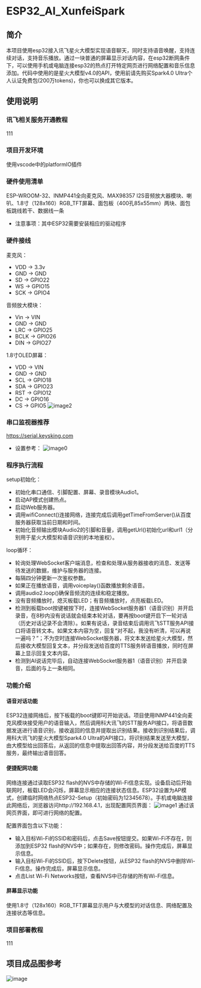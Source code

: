# ESP32_AI_XunfeiSpark
## 简介
本项目使用esp32接入讯飞星火大模型实现语音聊天，同时支持语音唤醒，支持连续对话，支持音乐播放。通过一块普通的屏幕显示对话内容，在esp32断网条件下，可以使用手机或电脑连接esp32的热点打开特定网页进行网络配置和音乐信息添加。代码中使用的是星火大模型v4.0的API，使用前请先购买Spark4.0 Ultra个人认证免费包(200万tokens)，你也可以换成其它版本。
## 使用说明
### 讯飞相关服务开通教程
111
### 项目开发环境
使用vscode中的platformIO插件
### 硬件使用清单
ESP-WROOM-32、INMP441全向麦克风、MAX98357 I2S音频放大器模块、喇叭、1.8寸（128x160）RGB_TFT屏幕、面包板（400孔85x55mm）两块、面包板跳线若干、数据线一条
- 注意事项：其中ESP32需要安装相应的驱动程序
### 硬件接线
麦克风：
- VDD -> 3.3v
- GND -> GND
- SD -> GPIO22
- WS -> GPIO15
- SCK -> GPIO4

音频放大模块：
- Vin -> VIN
- GND -> GND
- LRC -> GPIO25
- BCLK -> GPIO26
- DIN -> GPIO27

1.8寸OLED屏幕：
- VDD -> VIN
- GND -> GND
- SCL -> GPIO18
- SDA -> GPIO23
- RST -> GPIO12
- DC -> GPIO16
- CS -> GPIO5
![image2](./images/connection.png)
### 串口监视器推荐
https://serial.keysking.com
- 设置参考：
![image0](./images/set.png)
### 程序执行流程
setup初始化：
- 初始化串口通信、引脚配置、屏幕、录音模块Audio1。
- 启动AP模式创建热点。
- 启动Web服务器。
- 调用wifiConnect()连接网络，连接完成后调用getTimeFromServer()从百度服务器获取当前日期和时间。
- 初始化音频输出模块Audio2的引脚和音量，调用getUrl()初始化url和url1（分别用于星火大模型和语音识别的本地鉴权）。

loop循环：
- 轮询处理WebSocket客户端消息，检查和处理从服务器接收的消息、发送等待发送的数据，维护与服务器的连接。
- 每隔四分钟更新一次鉴权参数。
- 如果正在播放语音，调用voiceplay()函数播放剩余语音。
- 调用audio2.loop()确保音频流的连续和稳定播放。
- 没有音频播放时，熄灭板载LED；有音频播放时，点亮板载LED。
- 检测到板载boot按键被按下时，连接WebSocket服务器1（语音识别）并开启录音，在8秒内没有说话就会结束本轮对话，要再按boot键开启下一轮对话（历史对话记录不会清除）。如果有说话，录音结束后调用讯飞STT服务API接口将语音转文本。如果文本内容为空，回复“对不起，我没有听清，可以再说一遍吗？”；不为空时连接WebSocket服务器，将文本发送给星火大模型，然后接收大模型回复文本，并分段发送给百度的TTS服务转语音播放，同时在屏幕上显示回复文本内容。
- 检测到AI说话完毕后，自动连接WebSocket服务器1（语音识别）并开启录音，后面的与上一条相同。
### 功能介绍
#### 语音对话功能
ESP32连接网络后，按下板载的boot键即可开始说话。项目使用INMP441全向麦克风模块接受用户的语音输入，然后调用科大讯飞的STT服务API接口，将语音数据发送进行语音识别，接收返回的信息并提取出识别结果。接收到识别结果后，调用科大讯飞的星火大模型Spark4.0 Ultra的API接口，将识别结果发送至大模型，由大模型给出回答后，从返回的信息中提取出回答内容，并分段发送给百度的TTS服务，最终输出语音回答。
#### 便捷配网功能
网络连接通过读取ESP32 flash的NVS中存储的Wi-Fi信息实现。设备启动后开始联网时，板载LED会闪烁，屏幕显示相应的连接状态信息。ESP32设置为AP模式，创建临时网络热点ESP32-Setup（初始密码为12345678）。手机或电脑连接此网络后，浏览器访问http://192.168.4.1，出现配置网页界面：
![image1](./images/wifiset.jpg)
通过该网页界面，即可进行网络的配置。

配置界面包含以下功能：
- 输入目标Wi-Fi的SSID和密码后，点击Save按钮提交。如果Wi-Fi不存在，则添加到ESP32 flash的NVS中；如果存在，则修改密码。操作完成后，屏幕显示信息。
- 输入目标Wi-Fi的SSID后，按下Delete按钮，从ESP32 flash的NVS中删除Wi-Fi信息。操作完成后，屏幕显示信息。
- 点击List Wi-Fi Networks按钮，查看NVS中已存储的所有Wi-Fi信息。
#### 屏幕显示功能
使用1.8寸（128x160）RGB_TFT屏幕显示用户与大模型的对话信息、网络配置及连接状态等信息。
### 项目部署教程
111
## 项目成品图参考
![image](./images/results.jpg)